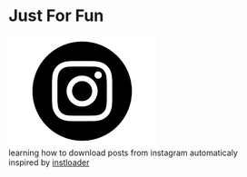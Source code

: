 # Just For Fun  
![instagram_download](https://github.com/ghostwyd/instagram_download/blob/master/icon/instagram.png "instagram_download icon")  
learning how to download posts from instagram automaticaly  
inspired by [instloader](http://github.com/instaloader/instaloader)  
